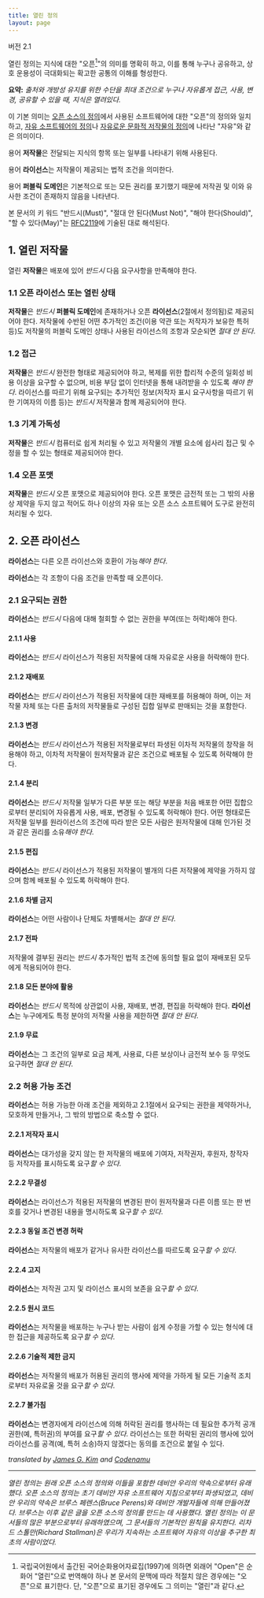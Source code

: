 ```yaml
---
title: 열린 정의
layout: page
---
```


버전 2.1

열린 정의는 지식에 대한 "오픈[^open]"의 의미를 명확히 하고, 이를 통해 누구나 공유하고, 상호 운용성이 극대화되는 확고한 공통의 이해를 형성한다.

**요약:** *출처와 개방성 유지를 위한 수단을 최대 조건으로 누구나 자유롭게 접근, 사용, 변경, 공유할 수 있을 때, 지식은 열려있다.*

이 기본 의미는 [오픈 소스의 정의](https://ko.wikipedia.org/wiki/오픈_소스_정의)에서 사용된 소프트웨어에 대한 "오픈"의 정의와 일치하고, [자유 소프트웨어의 정의](https://ko.wikipedia.org/wiki/자유_소프트웨어의_정의)나 [자유로운 문화적 저작물의 정의](http://freedomdefined.org/Definition/Ko)에 나타난 "자유"와 같은 의미이다.

용어 **저작물**은 전달되는 지식의 항목 또는 일부를 나타내기 위해 사용된다.

용어 **라이선스**는 저작물이 제공되는 법적 조건을 의미한다.

용어 **퍼블릭 도메인**은 기본적으로 또는 모든 권리를 포기했기 때문에 저작권 및 이와 유사한 조건이 존재하지 않음을 나타낸다.

본 문서의 키 워드 "반드시(Must)", "절대 안 된다(Must Not)", "해야 한다(Should)", "할 수 있다(May)"는 [RFC2119](https://tools.ietf.org/html/rfc2119)에 기술된 대로 해석된다.

## 1. 열린 저작물

열린 **저작물**은 배포에 있어 *반드시* 다음 요구사항을 만족해야 한다.

### 1.1 오픈 라이선스 또는 열린 상태

**저작물**은 *반드시* **퍼블릭 도메인**에 존재하거나 오픈 **라이선스**(2절에서 정의됨)로 제공되어야 한다. 저작물에 수반된 어떤 추가적인 조건(이용 약관 또는 저작자가 보유한 특허 등)도 저작물의 퍼블릭 도메인 상태나 사용된 라이선스의 조항과 모순되면 *절대 안 된다*.

### 1.2 접근

**저작물**은 *반드시* 완전한 형태로 제공되어야 하고, 복제를 위한 합리적 수준의 일회성 비용 이상을 요구할 수 없으며, 비용 부담 없이 인터넷을 통해 내려받을 수 있도록 *해야 한다*. 라이선스를 따르기 위해 요구되는 추가적인 정보(저작자 표시 요구사항을 따르기 위한 기여자의 이름 등)는 *반드시* 저작물과 함께 제공되어야 한다.

### 1.3 기계 가독성

**저작물**은 *반드시* 컴퓨터로 쉽게 처리될 수 있고 저작물의 개별 요소에 쉽사리 접근 및 수정을 할 수 있는 형태로 제공되어야 한다.

### 1.4 오픈 포맷

**저작물**은 *반드시* 오픈 포맷으로 제공되어야 한다. 오픈 포맷은 금전적 또는 그 밖의 사용상 제약을 두지 않고 적어도 하나 이상의 자유 또는 오픈 소스 소프트웨어 도구로 완전히 처리될 수 있다.


## 2. 오픈 라이선스

**라이선스**는 다른 오픈 라이선스와 호환이 가능*해야 한다*.

**라이선스**는 각 조항이 다음 조건을 만족할 때 오픈이다.

### 2.1 요구되는 권한

**라이선스**는 *반드시* 다음에 대해 철회할 수 없는 권한을 부여(또는 허락)해야 한다.

#### 2.1.1 사용

**라이선스**는 *반드시* 라이선스가 적용된 저작물에 대해 자유로운 사용을 허락해야 한다.

#### 2.1.2 재배포

**라이선스**는 *반드시* 라이선스가 적용된 저작물에 대한 재배포를 허용해야 하며, 이는 저작물 자체 또는 다른 출처의 저작물들로 구성된 집합 일부로 판매되는 것을 포함한다.

#### 2.1.3 변경

**라이선스**는 *반드시* 라이선스가 적용된 저작물로부터 파생된 이차적 저작물의 창작을 허용해야 하고, 이차적 저작물이 원저작물과 같은 조건으로 배포될 수 있도록 허락해야 한다.

#### 2.1.4 분리

**라이선스**는 *반드시* 저작물 일부가 다른 부분 또는 해당 부분을 처음 배포한 어떤 집합으로부터 분리되어 자유롭게 사용, 배포, 변경될 수 있도록 허락해야 한다. 어떤 형태로든 저작물 일부를 원라이선스의 조건에 따라 받은 모든 사람은 원저작물에 대해 인가된 것과 같은 권리를 소유*해야 한다*.

#### 2.1.5 편집

**라이선스**는 *반드시* 라이선스가 적용된 저작물이 별개의 다른 저작물에 제약을 가하지 않으며 함께 배포될 수 있도록 허락해야 한다.

#### 2.1.6 차별 금지

**라이선스**는 어떤 사람이나 단체도 차별해서는 *절대 안 된다*.

#### 2.1.7 전파

저작물에 결부된 권리는 *반드시* 추가적인 법적 조건에 동의할 필요 없이 재배포된 모두에게 적용되어야 한다.

#### 2.1.8 모든 분야에 활용

**라이선스**는 *반드시* 목적에 상관없이 사용, 재배포, 변경, 편집을 허락해야 한다. **라이선스**는 누구에게도 특정 분야의 저작물 사용을 제한하면 *절대 안 된다*.

#### 2.1.9 무료

**라이선스**는 그 조건의 일부로 요금 체계, 사용료, 다른 보상이나 금전적 보수 등 무엇도 요구하면 *절대 안 된다*.

### 2.2 허용 가능 조건

**라이선스**는 허용 가능한 아래 조건을 제외하고 2.1절에서 요구되는 권한을 제약하거나, 모호하게 만들거나, 그 밖의 방법으로 축소할 수 없다.

#### 2.2.1 저작자 표시

**라이선스**는 대가성을 갖지 않는 한 저작물의 배포에 기여자, 저작권자, 후원자, 창작자 등 저작자를 표시하도록 요구*할 수 있다*.

#### 2.2.2 무결성

**라이선스**는 라이선스가 적용된 저작물의 변경된 판이 원저작물과 다른 이름 또는 판 번호를 갖거나 변경된 내용을 명시하도록 요구*할 수 있다*.

#### 2.2.3 동일 조건 변경 허락

**라이선스**는 저작물의 배포가 같거나 유사한 라이선스를 따르도록 요구*할 수 있다*.

#### 2.2.4 고지

**라이선스**는 저작권 고지 및 라이선스 표시의 보존을 요구*할 수 있다*.

#### 2.2.5 원시 코드

**라이선스**는 저작물을 배포하는 누구나 받는 사람이 쉽게 수정을 가할 수 있는 형식에 대한 접근을 제공하도록 요구*할 수 있다*.

#### 2.2.6 기술적 제한 금지

**라이선스**는 저작물의 배포가 허용된 권리의 행사에 제약을 가하게 될 모든 기술적 조치로부터 자유로울 것을 요구*할 수 있다*.

#### 2.2.7 불가침

**라이선스**는 변경자에게 라이선스에 의해 허락된 권리를 행사하는 데 필요한 추가적 공개 권한(예, 특허권)의 부여를 요구*할 수 있다*. 라이선스는 또한 허락된 권리의 행사에 있어 라이선스를 공격(예, 특허 소송)하지 않겠다는 동의를 조건으로 붙일 수 있다.

*translated by [James G. Kim](http://jayg.org/) and [Codenamu](http://codenamu.org/)*

[^open]: 국립국어원에서 출간된 국어순화용어자료집(1997)에 의하면 외래어 "Open"은 순화어 "열린"으로 번역해야 하나 본 문서의 문맥에 따라 적절치 않은 경우에는 "오픈"으로 표기한다. 단, "오픈"으로 표기된 경우에도 그 의미는 "열린"과 같다.

----
*열린 정의는 원래 오픈 소스의 정의와 이들을 포함한 데비안 우리의 약속으로부터 유래했다. 오픈 소스의 정의는 초기 데비안 자유 소프트웨어 지침으로부터 파생되었고, 데비안 우리의 약속은 브루스 페렌스(Bruce Perens)와 데비안 개발자들에 의해 만들어졌다. 브루스는 이후 같은 글을 오픈 소스의 정의를 만드는 데 사용했다. 열린 정의는 이 문서들의 많은 부분으로부터 유래하였으며, 그 문서들의 기본적인 원칙을 유지한다. 리차드 스톨만(Richard Stallman)은 우리가 지속하는 소프트웨어 자유의 이상을 추구한 최초의 사람이었다.*
